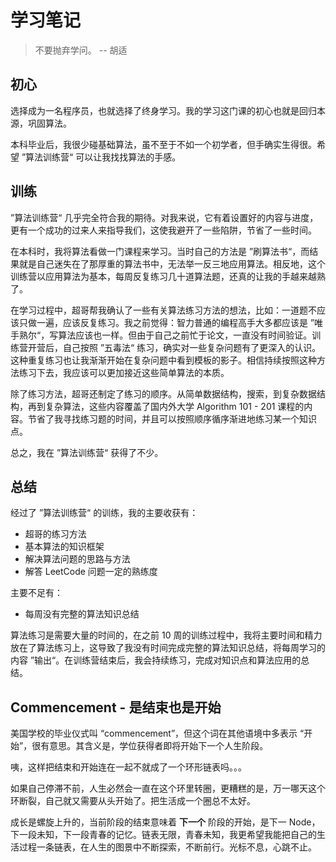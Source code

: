 # 学习笔记

> 不要抛弃学问。 -- 胡适

## 初心

选择成为一名程序员，也就选择了终身学习。我的学习这门课的初心也就是回归本源，巩固算法。

本科毕业后，我很少碰基础算法，虽不至于不如一个初学者，但手确实生得很。希望 ”算法训练营“ 可以让我找找算法的手感。

## 训练

”算法训练营“ 几乎完全符合我的期待。对我来说，它有着设置好的内容与进度，更有一个成功的过来人来指导我们，这使我避开了一些陷阱，节省了一些时间。

在本科时，我将算法看做一门课程来学习。当时自己的方法是 ”刷算法书“，而结果就是自己迷失在了那厚重的算法书中，无法举一反三地应用算法。相反地，这个训练营以应用算法为基本，每周反复练习几十道算法题，还真的让我的手越来越熟了。

在学习过程中，超哥帮我确认了一些有关算法练习方法的想法，比如：一道题不应该只做一遍，应该反复练习。我之前觉得：智力普通的编程高手大多都应该是 ”唯手熟尔“，写算法应该也一样。但由于自己之前忙于论文，一直没有时间验证。训练营开营后，自己按照 ”五毒法“ 练习，确实对一些复杂问题有了更深入的认识。这种重复练习也让我渐渐开始在复杂问题中看到模板的影子。相信持续按照这种方法练习下去，我应该可以更加接近这些简单算法的本质。

除了练习方法，超哥还制定了练习的顺序。从简单数据结构，搜索，到复杂数据结构，再到复杂算法，这些内容覆盖了国内外大学 Algorithm 101 - 201 课程的内容。节省了我寻找练习题的时间，并且可以按照顺序循序渐进地练习某一个知识点。

总之，我在 ”算法训练营“ 获得了不少。

## 总结

经过了 ”算法训练营“ 的训练，我的主要收获有：
- 超哥的练习方法
- 基本算法的知识框架
- 解决算法问题的思路与方法
- 解答 LeetCode 问题一定的熟练度

主要不足有：
- 每周没有完整的算法知识总结

算法练习是需要大量的时间的，在之前 10 周的训练过程中，我将主要时间和精力放在了算法练习上，这导致了我没有时间完成完整的算法知识总结，将每周学习的内容 ”输出“。在训练营结束后，我会持续练习，完成对知识点和算法应用的总结。

## Commencement - 是结束也是开始

美国学校的毕业仪式叫 “commencement”，但这个词在其他语境中多表示 “开始”，很有意思。其含义是，学位获得者即将开始下一个人生阶段。

咦，这样把结束和开始连在一起不就成了一个环形链表吗。。。

如果自己停滞不前，人生必然会一直在这个环里转圈，更糟糕的是，万一哪天这个环断裂，自己就又需要从头开始了。把生活成一个圈总不太好。

成长是螺旋上升的，当前阶段的结束意味着 **下一个** 阶段的开始，是下一 Node，下一段未知，下一段青春的记忆。链表无限，青春未知，我更希望我能把自己的生活过程一条链表，在人生的图景中不断探索，不断前行。光标不息，心跳不止。
